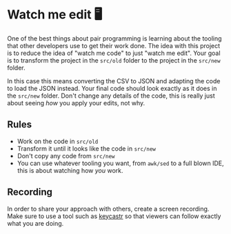 # Watch me edit 🖥

One of the best things about pair programming is learning about the tooling that
other developers use to get their work done. The idea with this project is to reduce
the idea of "watch me code" to just "watch me edit". Your goal is to transform the 
project in the `src/old` folder to the project in the `src/new` folder.

In this case this means converting the CSV to JSON and adapting the code to load the JSON
instead. Your final code should look exactly as it does in the `src/new` folder. Don't change
any details of the code, this is really just about seeing *how* you apply 
your edits, not why.

## Rules
- Work on the code in `src/old`
- Transform it until it looks like the code in `src/new`
- Don't copy any code from `src/new`
- You can use whatever tooling you want, from `awk/sed` to a full blown IDE, this is about 
watching how *you* work.

## Recording
In order to share your approach with others, create a screen recording. Make
sure to use a tool such as [keycastr](https://github.com/keycastr/keycastr) so
that viewers can follow exactly what you are doing.
